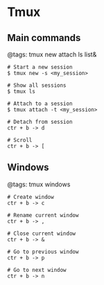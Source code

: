# Tmux

## Main commands
@tags: tmux new attach ls list&

```
# Start a new session
$ tmux new -s <my_session>

# Show all sessions
$ tmux ls

# Attach to a session
$ tmux attach -t <my_session>

# Detach from session
ctr + b -> d

# Scroll
ctr + b -> [
```

## Windows
@tags: tmux windows

```
# Create window
ctr + b -> c

# Rename current window
ctr + b -> ,

# Close current window
ctr + b -> &

# Go to previous window
ctr + b -> p

# Go to next window
ctr + b -> n
```
